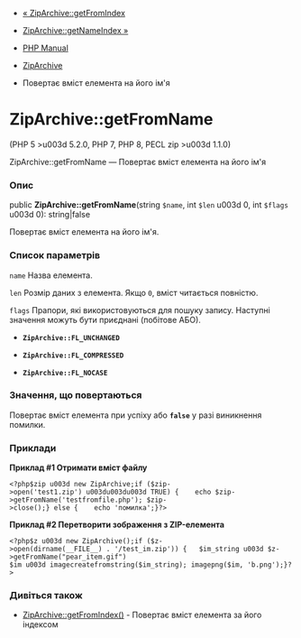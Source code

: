 - [« ZipArchive::getFromIndex](ziparchive.getfromindex.md)
- [ZipArchive::getNameIndex »](ziparchive.getnameindex.md)

- [PHP Manual](index.md)
- [ZipArchive](class.ziparchive.md)
- Повертає вміст елемента на його ім'я

# ZipArchive::getFromName

(PHP 5 \>u003d 5.2.0, PHP 7, PHP 8, PECL zip \>u003d 1.1.0)

ZipArchive::getFromName — Повертає вміст елемента на його ім'я

### Опис

public **ZipArchive::getFromName**(string `$name`, int `$len` u003d 0, int
`$flags` u003d 0): string\|false

Повертає вміст елемента на його ім'я.

### Список параметрів

`name`
Назва елемента.

`len`
Розмір даних з елемента. Якщо `0`, вміст читається
повністю.

`flags`
Прапори, які використовуються для пошуку запису. Наступні значення можуть бути
приєднані (побітове АБО).

- **`ZipArchive::FL_UNCHANGED`**

- **`ZipArchive::FL_COMPRESSED`**

- **`ZipArchive::FL_NOCASE`**

### Значення, що повертаються

Повертає вміст елемента при успіху або **`false`** у разі
виникнення помилки.

### Приклади

**Приклад #1 Отримати вміст файлу**

` <?php$zip u003d new ZipArchive;if ($zip->open('test1.zip') u003du003du003d TRUE) {    echo $zip->getFromName('testfromfile.php'); $zip->close();} else {    echo 'помилка';}?> `

**Приклад #2 Перетворити зображення з ZIP-елемента**

` <?php$z u003d new ZipArchive();if ($z->open(dirname(__FILE__) . '/test_im.zip')) {   $im_string u003d $z->getFromName("pear_item.gif") $im u003d imagecreatefromstring($im_string); imagepng($im, 'b.png');}?> `

### Дивіться також

- [ZipArchive::getFromIndex()](ziparchive.getfromindex.md) -
Повертає вміст елемента за його індексом
